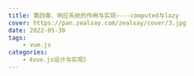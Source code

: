```yaml
---
title: 第四章、响应系统的作用与实现—---computed与lazy
cover: https://pan.zealsay.com/zealsay/cover/3.jpg
date: 2022-05-30
tags:
    - vue.js
categories:
    - 《vue.js设计与实现》
---
```

